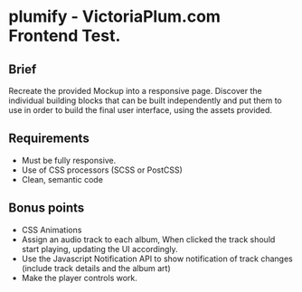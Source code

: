 # plumify - VictoriaPlum.com Frontend Test.

## Brief
Recreate the provided Mockup into a responsive page. Discover the individual
building blocks that can be built independently and put them to use in order to
build the final user interface, using the assets provided.

## Requirements
* Must be fully responsive.
* Use of CSS processors (SCSS or PostCSS)
* Clean, semantic code

## Bonus points
* CSS Animations
* Assign an audio track to each album, When clicked the track should start playing,
  updating the UI accordingly.
* Use the Javascript Notification API to show notification of track changes
  (include track details and the album art)
* Make the player controls work.
